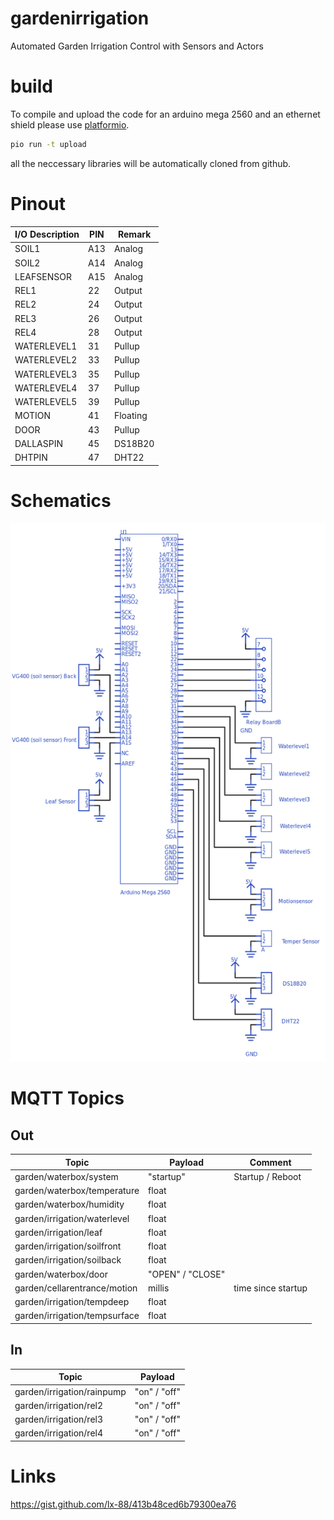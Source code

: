 # gardenirrigation
Automated Garden Irrigation Control with Sensors and Actors

# build
To compile and upload the code for an arduino mega 2560 and 
an ethernet shield please use [platformio](https://platformio.org).

```bash
pio run -t upload
```

all the neccessary libraries will be automatically cloned from
github.

# Pinout

| I/O Description | PIN |  Remark  |
|-----------------|-----|----------|
| SOIL1           | A13 | Analog   |
| SOIL2           | A14 | Analog   |
| LEAFSENSOR      | A15 | Analog   |
| REL1            |  22 | Output   |
| REL2            |  24 | Output   |
| REL3            |  26 | Output   |
| REL4            |  28 | Output   |
| WATERLEVEL1     |  31 | Pullup   |
| WATERLEVEL2     |  33 | Pullup   |
| WATERLEVEL3     |  35 | Pullup   |
| WATERLEVEL4     |  37 | Pullup   |
| WATERLEVEL5     |  39 | Pullup   |
| MOTION          |  41 | Floating |
| DOOR            |  43 | Pullup   |
| DALLASPIN       |  45 | DS18B20  |
| DHTPIN          |  47 | DHT22    |

# Schematics
![schematics](https://github.com/hdiessner/gardenirrigation/blob/master/hardware/Schematics.png "Schematics")


# MQTT Topics

## Out
| Topic                         | Payload          | Comment            |
|-------------------------------|------------------|--------------------|
| garden/waterbox/system        | "startup"        | Startup / Reboot   |  
| garden/waterbox/temperature   | float            |                    |
| garden/waterbox/humidity      | float            |                    |
| garden/irrigation/waterlevel  | float            |                    |
| garden/irrigation/leaf        | float            |                    |
| garden/irrigation/soilfront   | float            |                    |
| garden/irrigation/soilback    | float            |                    |
| garden/waterbox/door          | "OPEN" / "CLOSE" |                    |
| garden/cellarentrance/motion  | millis           | time since startup |
| garden/irrigation/tempdeep    | float            |                    |
| garden/irrigation/tempsurface | float            |                    |

## In
| Topic                      | Payload          |
|----------------------------|------------------|
| garden/irrigation/rainpump | "on" / "off"     |
| garden/irrigation/rel2     | "on" / "off"     |
| garden/irrigation/rel3     | "on" / "off"     |
| garden/irrigation/rel4     | "on" / "off"     |

# Links
https://gist.github.com/lx-88/413b48ced6b79300ea76
